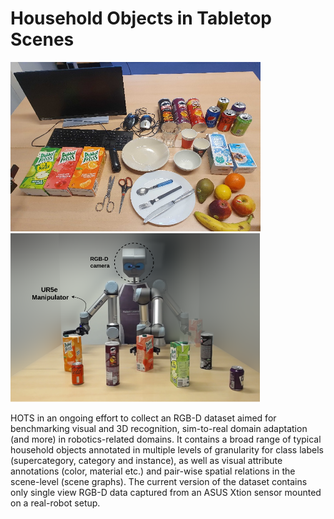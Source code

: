 # **H**ousehold **O**bjects in **T**abletop **S**cenes

<img src="assets/catalogue_temp.jpg" width="400"/> <img src="assets/robot_setup.png" width="400"/> 

HOTS in an ongoing effort to collect an RGB-D dataset aimed for benchmarking visual and 3D recognition, sim-to-real domain adaptation (and more) in robotics-related domains. It contains a broad range of typical household objects annotated in multiple levels of granularity for class labels (supercategory, category and instance), as well as visual attribute annotations (color, material etc.) and pair-wise spatial relations in the scene-level (scene graphs). The current version of the dataset contains only single view RGB-D data captured from an ASUS Xtion sensor mounted on a real-robot setup.
